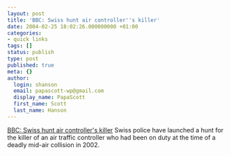 ```yaml
---
layout: post
title: 'BBC: Swiss hunt air controller''s killer'
date: 2004-02-25 18:02:26.000000000 +01:00
categories:
- quick links
tags: []
status: publish
type: post
published: true
meta: {}
author:
  login: shanson
  email: papascott-wp@gmail.com
  display_name: PapaScott
  first_name: Scott
  last_name: Hanson
---
```

<p><a title="Revenge?" href="http://news.bbc.co.uk/2/hi/europe/3486864.stm">BBC: Swiss hunt air controller's killer</a> Swiss police have launched a hunt for the killer of an air traffic controller who had been on duty at the time of a deadly mid-air collision in 2002.</p>
